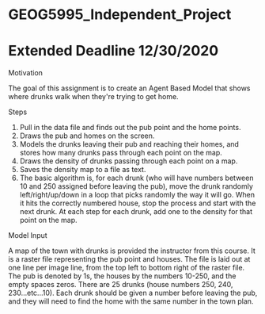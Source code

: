 # GEOG5995_Independent_Project
# Extended Deadline 12/30/2020


Motivation

The goal of this assignment is to create an Agent Based Model that shows where drunks walk when they're trying to get home. 

Steps

1. Pull in the data file and finds out the pub point and the home points.
2. Draws the pub and homes on the screen.
3. Models the drunks leaving their pub and reaching their homes, and stores how many drunks pass through each point on the map.
4. Draws the density of drunks passing through each point on a map.
5. Saves the density map to a file as text.
6. The basic algorithm is, for each drunk (who will have numbers between 10 and 250 assigned before leaving the pub), move the drunk randomly left/right/up/down in a loop that picks randomly the way it will go. When it hits the correctly numbered house, stop the process and start with the next drunk. At each step for each drunk, add one to the density for that point on the map.

Model Input

A map of the town with drunks is provided the instructor from this course. It is a raster file representing the pub point and houses. The file is laid out at one line per image line, from the top left to bottom right of the raster file. The pub is denoted by 1s, the houses by the numbers 10-250, and the empty spaces zeros. There are 25 drunks (house numbers 250, 240, 230...etc...10). Each drunk should be given a number before leaving the pub, and they will need to find the home with the same number in the town plan.




